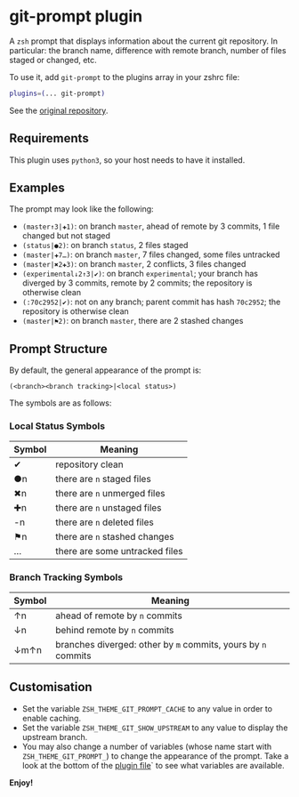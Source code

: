 # git-prompt plugin

A `zsh` prompt that displays information about the current git repository. In
particular: the branch name, difference with remote branch, number of files
staged or changed, etc.

To use it, add `git-prompt` to the plugins array in your zshrc file:

```zsh
plugins=(... git-prompt)
```

See the [original repository](https://github.com/olivierverdier/zsh-git-prompt).

## Requirements

This plugin uses `python3`, so your host needs to have it installed.

## Examples

The prompt may look like the following:

-   `(master↑3|✚1)`: on branch `master`, ahead of remote by 3 commits, 1 file
    changed but not staged
-   `(status|●2)`: on branch `status`, 2 files staged
-   `(master|✚7…)`: on branch `master`, 7 files changed, some files untracked
-   `(master|✖2✚3)`: on branch `master`, 2 conflicts, 3 files changed
-   `(experimental↓2↑3|✔)`: on branch `experimental`; your branch has diverged
    by 3 commits, remote by 2 commits; the repository is otherwise clean
-   `(:70c2952|✔)`: not on any branch; parent commit has hash `70c2952`; the
    repository is otherwise clean
-   `(master|⚑2)`: on branch `master`, there are 2 stashed changes

## Prompt Structure

By default, the general appearance of the prompt is:

```text
(<branch><branch tracking>|<local status>)
```

The symbols are as follows:

### Local Status Symbols

| Symbol | Meaning                        |
| ------ | ------------------------------ |
| ✔     | repository clean               |
| ●n     | there are `n` staged files     |
| ✖n    | there are `n` unmerged files   |
| ✚n     | there are `n` unstaged files   |
| -n     | there are `n` deleted files    |
| ⚑n     | there are `n` stashed changes  |
| …      | there are some untracked files |

### Branch Tracking Symbols

| Symbol | Meaning                                                       |
| ------ | ------------------------------------------------------------- |
| ↑n     | ahead of remote by `n` commits                                |
| ↓n     | behind remote by `n` commits                                  |
| ↓m↑n   | branches diverged: other by `m` commits, yours by `n` commits |

## Customisation

-   Set the variable `ZSH_THEME_GIT_PROMPT_CACHE` to any value in order to
    enable caching.
-   Set the variable `ZSH_THEME_GIT_SHOW_UPSTREAM` to any value to display the
    upstream branch.
-   You may also change a number of variables (whose name start with
    `ZSH_THEME_GIT_PROMPT_`) to change the appearance of the prompt. Take a look
    at the bottom of the [plugin file](git-prompt.plugin.zsh)` to see what
    variables are available.

**Enjoy!**

